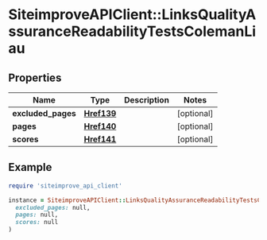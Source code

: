 # SiteimproveAPIClient::LinksQualityAssuranceReadabilityTestsColemanLiau

## Properties

| Name | Type | Description | Notes |
| ---- | ---- | ----------- | ----- |
| **excluded_pages** | [**Href139**](Href139.md) |  | [optional] |
| **pages** | [**Href140**](Href140.md) |  | [optional] |
| **scores** | [**Href141**](Href141.md) |  | [optional] |

## Example

```ruby
require 'siteimprove_api_client'

instance = SiteimproveAPIClient::LinksQualityAssuranceReadabilityTestsColemanLiau.new(
  excluded_pages: null,
  pages: null,
  scores: null
)
```

